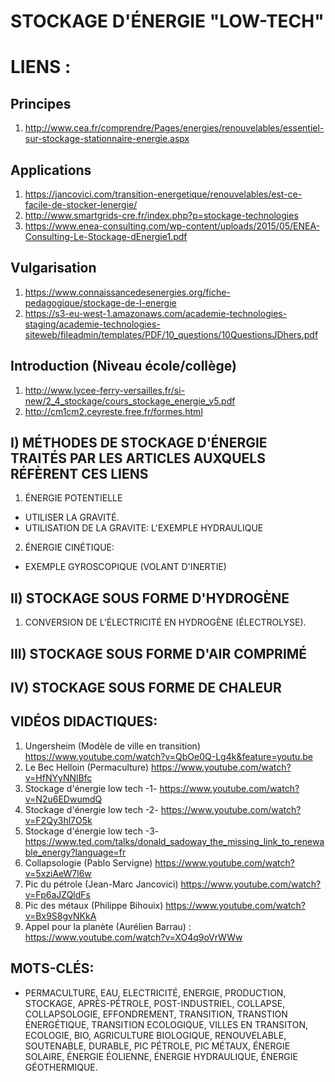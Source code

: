 STOCKAGE D'ÉNERGIE "LOW-TECH"
===


LIENS :
===

## Principes
1. <http://www.cea.fr/comprendre/Pages/energies/renouvelables/essentiel-sur-stockage-stationnaire-energie.aspx>

## Applications
1. <https://jancovici.com/transition-energetique/renouvelables/est-ce-facile-de-stocker-lenergie/>
2. <http://www.smartgrids-cre.fr/index.php?p=stockage-technologies>
3. <https://www.enea-consulting.com/wp-content/uploads/2015/05/ENEA-Consulting-Le-Stockage-dEnergie1.pdf>

## Vulgarisation
1. <https://www.connaissancedesenergies.org/fiche-pedagogique/stockage-de-l-energie>
2. <https://s3-eu-west-1.amazonaws.com/academie-technologies-staging/academie-technologies-siteweb/fileadmin/templates/PDF/10_questions/10QuestionsJDhers.pdf>

## Introduction (Niveau école/collège)
1. <http://www.lycee-ferry-versailles.fr/si-new/2_4_stockage/cours_stockage_energie_v5.pdf>
2. <http://cm1cm2.ceyreste.free.fr/formes.html>

## I) MÉTHODES DE STOCKAGE D'ÉNERGIE TRAITÉS PAR LES ARTICLES AUXQUELS RÉFÈRENT CES LIENS

1. ÉNERGIE POTENTIELLE
  - UTILISER LA GRAVITÉ.
  - UTILISATION DE LA GRAVITE: L'EXEMPLE HYDRAULIQUE
2. ÉNERGIE CINÉTIQUE:
  - EXEMPLE GYROSCOPIQUE (VOLANT D'INERTIE)

## II) STOCKAGE SOUS FORME D'HYDROGÈNE
1. CONVERSION DE L’ÉLECTRICITÉ EN HYDROGÈNE (ÉLECTROLYSE).

## III) STOCKAGE SOUS FORME D'AIR COMPRIMÉ

## IV) STOCKAGE SOUS FORME DE CHALEUR



## VIDÉOS DIDACTIQUES:
 1. Ungersheim (Modèle de ville en transition) <https://www.youtube.com/watch?v=QbOe0Q-Lg4k&feature=youtu.be>
 2. Le Bec Helloin (Permaculture) <https://www.youtube.com/watch?v=HfNYyNNlBfc>
 3. Stockage d'énergie low tech -1- <https://www.youtube.com/watch?v=N2u6EDwumdQ>
 4. Stockage d'énergie low tech -2- <https://www.youtube.com/watch?v=F2Qy3hl7O5k>
 5. Stockage d'énergie low tech -3- <https://www.ted.com/talks/donald_sadoway_the_missing_link_to_renewable_energy?language=fr>
 6. Collapsologie (Pablo Servigne) <https://www.youtube.com/watch?v=5xziAeW7l6w>
 7. Pic du pétrole (Jean-Marc Jancovici) <https://www.youtube.com/watch?v=Fp6aJZQldFs>
 8. Pic des métaux (Philippe Bihouix) <https://www.youtube.com/watch?v=Bx9S8gvNKkA>
 9. Appel pour la planète (Aurélien Barrau) : <https://www.youtube.com/watch?v=XO4q9oVrWWw>



## MOTS-CLÉS:
- PERMACULTURE, EAU, ELECTRICITÉ, ENERGIE, PRODUCTION, STOCKAGE, APRÈS-PÉTROLE, POST-INDUSTRIEL, COLLAPSE, COLLAPSOLOGIE, EFFONDREMENT, TRANSITION, TRANSTION ÉNERGÉTIQUE, TRANSITION ECOLOGIQUE, VILLES EN TRANSITON, ECOLOGIE, BIO, AGRICULTURE BIOLOGIQUE, RENOUVELABLE, SOUTENABLE, DURABLE, PIC PÉTROLE, PIC MÉTAUX, ÉNERGIE SOLAIRE, ÉNERGIE ÉOLIENNE, ÉNERGIE HYDRAULIQUE, ÉNERGIE GÉOTHERMIQUE.
